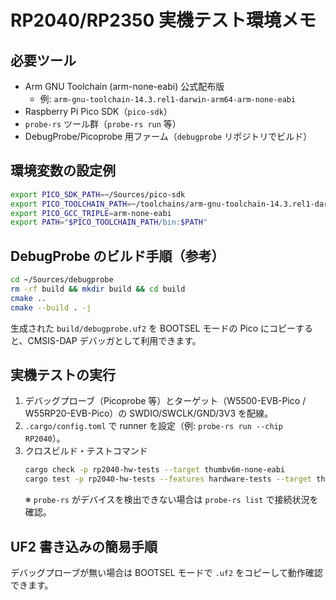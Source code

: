 # RP2040/RP2350 実機テスト環境メモ

## 必要ツール
- Arm GNU Toolchain (arm-none-eabi) 公式配布版
  - 例: `arm-gnu-toolchain-14.3.rel1-darwin-arm64-arm-none-eabi`
- Raspberry Pi Pico SDK（`pico-sdk`）
- `probe-rs` ツール群（`probe-rs run` 等）
- DebugProbe/Picoprobe 用ファーム（`debugprobe` リポジトリでビルド）

## 環境変数の設定例
```bash
export PICO_SDK_PATH=~/Sources/pico-sdk
export PICO_TOOLCHAIN_PATH=~/toolchains/arm-gnu-toolchain-14.3.rel1-darwin-arm64-arm-none-eabi
export PICO_GCC_TRIPLE=arm-none-eabi
export PATH="$PICO_TOOLCHAIN_PATH/bin:$PATH"
```

## DebugProbe のビルド手順（参考）
```bash
cd ~/Sources/debugprobe
rm -rf build && mkdir build && cd build
cmake ..
cmake --build . -j
```
生成された `build/debugprobe.uf2` を BOOTSEL モードの Pico にコピーすると、CMSIS-DAP デバッガとして利用できます。

## 実機テストの実行
1. デバッグプローブ（Picoprobe 等）とターゲット（W5500-EVB-Pico / W55RP20-EVB-Pico）の SWDIO/SWCLK/GND/3V3 を配線。
2. `.cargo/config.toml` で runner を設定（例: `probe-rs run --chip RP2040`）。
3. クロスビルド・テストコマンド
   ```bash
   cargo check -p rp2040-hw-tests --target thumbv6m-none-eabi
   cargo test -p rp2040-hw-tests --features hardware-tests --target thumbv6m-none-eabi
   ```
   ※ `probe-rs` がデバイスを検出できない場合は `probe-rs list` で接続状況を確認。

## UF2 書き込みの簡易手順
デバッグプローブが無い場合は BOOTSEL モードで `.uf2` をコピーして動作確認できます。

